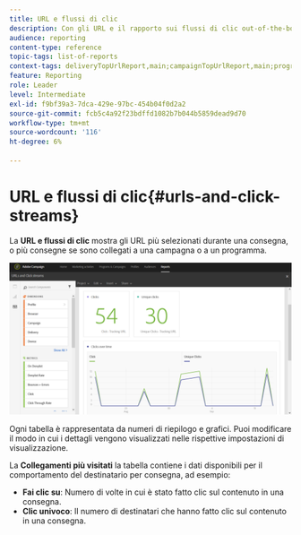 ```yaml
---
title: URL e flussi di clic
description: Con gli URL e il rapporto sui flussi di clic out-of-the-box, scopri il successo degli URL nelle consegne.
audience: reporting
content-type: reference
topic-tags: list-of-reports
context-tags: deliveryTopUrlReport,main;campaignTopUrlReport,main;programTopUrlReport,main
feature: Reporting
role: Leader
level: Intermediate
exl-id: f9bf39a3-7dca-429e-97bc-454b04f0d2a2
source-git-commit: fcb5c4a92f23bdffd1082b7b044b5859dead9d70
workflow-type: tm+mt
source-wordcount: '116'
ht-degree: 6%

---
```


# URL e flussi di clic{#urls-and-click-streams}

La **URL e flussi di clic** mostra gli URL più selezionati durante una consegna, o più consegne se sono collegati a una campagna o a un programma.

![](assets/delivery_reports_8.png)

Ogni tabella è rappresentata da numeri di riepilogo e grafici. Puoi modificare il modo in cui i dettagli vengono visualizzati nelle rispettive impostazioni di visualizzazione.

La **Collegamenti più visitati** la tabella contiene i dati disponibili per il comportamento del destinatario per consegna, ad esempio:

* **Fai clic su**: Numero di volte in cui è stato fatto clic sul contenuto in una consegna.
* **Clic univoco**: Il numero di destinatari che hanno fatto clic sul contenuto in una consegna.
